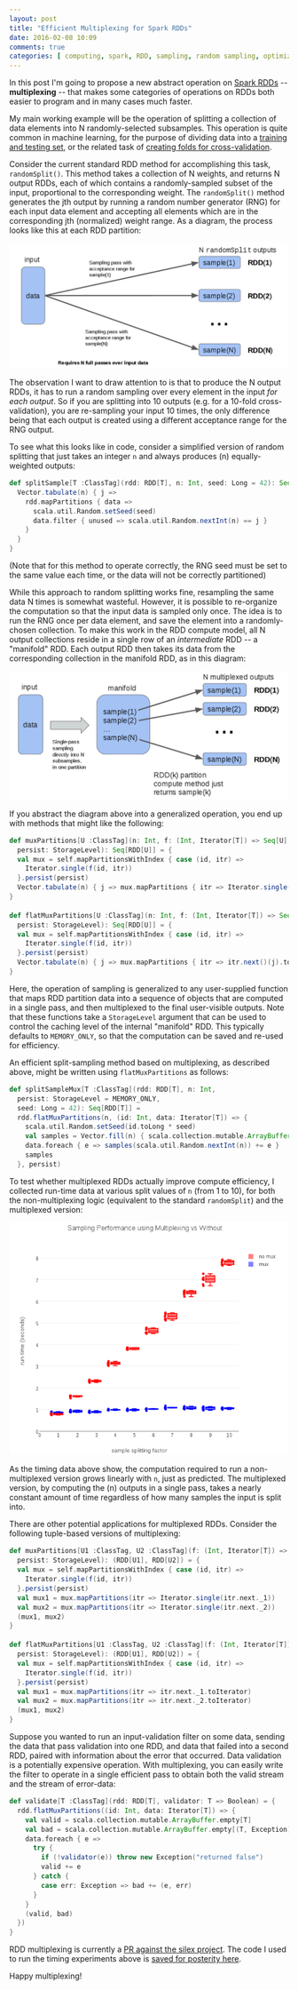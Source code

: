 ```yaml
---
layout: post
title: "Efficient Multiplexing for Spark RDDs"
date: 2016-02-08 10:09
comments: true
categories: [ computing, spark, RDD, sampling, random sampling, optimization, multiplex, multiplexing ]
---
```

In this post I'm going to propose a new abstract operation on [Spark RDDs](http://spark.apache.org/docs/latest/programming-guide.html#resilient-distributed-datasets-rdds) -- **multiplexing** -- that makes some categories of operations on RDDs both easier to program and in many cases much faster.

My main working example will be the operation of splitting a collection of data elements into N randomly-selected subsamples.  This operation is quite common in machine learning, for the purpose of dividing data into a [training and testing set](https://en.wikipedia.org/wiki/Test_set), or the related task of [creating folds for cross-validation](https://en.wikipedia.org/wiki/Cross-validation_(statistics)).

Consider the current standard RDD method for accomplishing this task, `randomSplit()`.  This method takes a collection of N weights, and returns N output RDDs, each of which contains a randomly-sampled subset of the input, proportional to the corresponding weight.  The `randomSplit()` method generates the jth output by running a random number generator (RNG) for each input data element and accepting all elements which are in the corresponding jth (normalized) weight range.  As a diagram, the process looks like this at each RDD partition:

![Figure 1](/assets/images/mux/randomsplit.png "Figure 1")

The observation I want to draw attention to is that to produce the N output RDDs, it has to run a random sampling over every element in the input _for each output_.  So if you are splitting into 10 outputs (e.g. for a 10-fold cross-validation), you are re-sampling your input 10 times, the only difference being that each output is created using a different acceptance range for the RNG output.

To see what this looks like in code, consider a simplified version of random splitting that just takes an integer `n` and always produces (n) equally-weighted outputs:

```scala
def splitSample[T :ClassTag](rdd: RDD[T], n: Int, seed: Long = 42): Seq[RDD[T]] = {
  Vector.tabulate(n) { j =>
    rdd.mapPartitions { data =>
      scala.util.Random.setSeed(seed)
      data.filter { unused => scala.util.Random.nextInt(n) == j }
    }
  }
}
```

(Note that for this method to operate correctly, the RNG seed must be set to the same value each time, or the data will not be correctly partitioned)

While this approach to random splitting works fine, resampling the same data N times is somewhat wasteful.  However, it is possible to re-organize the computation so that the input data is sampled only once.  The idea is to run the RNG once per data element, and save the element into a randomly-chosen collection.  To make this work in the RDD compute model, all N output collections reside in a single row of an _intermediate_ RDD -- a "manifold" RDD.  Each output RDD then takes its data from the corresponding collection in the manifold RDD, as in this diagram:

![Figure 2](/assets/images/mux/multiplex.png)


If you abstract the diagram above into a generalized operation, you end up with methods that might like the following:

```scala
def muxPartitions[U :ClassTag](n: Int, f: (Int, Iterator[T]) => Seq[U],
  persist: StorageLevel): Seq[RDD[U]] = {
  val mux = self.mapPartitionsWithIndex { case (id, itr) =>
    Iterator.single(f(id, itr))
  }.persist(persist)
  Vector.tabulate(n) { j => mux.mapPartitions { itr => Iterator.single(itr.next()(j)) } }
}

def flatMuxPartitions[U :ClassTag](n: Int, f: (Int, Iterator[T]) => Seq[TraversableOnce[U]],
  persist: StorageLevel): Seq[RDD[U]] = {
  val mux = self.mapPartitionsWithIndex { case (id, itr) =>
    Iterator.single(f(id, itr))
  }.persist(persist)
  Vector.tabulate(n) { j => mux.mapPartitions { itr => itr.next()(j).toIterator } }
}
```

Here, the operation of sampling is generalized to any user-supplied function that maps RDD partition data into a sequence of objects that are computed in a single pass, and then multiplexed to the final user-visible outputs.  Note that these functions take a `StorageLevel` argument that can be used to control the caching level of the internal "manifold" RDD.  This typically defaults to `MEMORY_ONLY`, so that the computation can be saved and re-used for efficiency.

An efficient split-sampling method based on multiplexing, as described above, might be written using `flatMuxPartitions` as follows:

```scala
def splitSampleMux[T :ClassTag](rdd: RDD[T], n: Int,
  persist: StorageLevel = MEMORY_ONLY,
  seed: Long = 42): Seq[RDD[T]] =
  rdd.flatMuxPartitions(n, (id: Int, data: Iterator[T]) => {
    scala.util.Random.setSeed(id.toLong * seed)
    val samples = Vector.fill(n) { scala.collection.mutable.ArrayBuffer.empty[T] }
    data.foreach { e => samples(scala.util.Random.nextInt(n)) += e }
    samples
  }, persist)
```

To test whether multiplexed RDDs actually improve compute efficiency, I collected run-time data at various split values of `n` (from 1 to 10), for both the non-multiplexing logic (equivalent to the standard `randomSplit`) and the multiplexed version:

![Figure 3](/assets/images/mux/benchmark.png "Figure 3")

As the timing data above show, the computation required to run a non-multiplexed version grows linearly with `n`, just as predicted.  The multiplexed version, by computing the (n) outputs in a single pass, takes a nearly constant amount of time regardless of how many samples the input is split into.

There are other potential applications for multiplexed RDDs.  Consider the following tuple-based versions of multiplexing:

```scala
def muxPartitions[U1 :ClassTag, U2 :ClassTag](f: (Int, Iterator[T]) => (U1, U2),
  persist: StorageLevel): (RDD[U1], RDD[U2]) = {
  val mux = self.mapPartitionsWithIndex { case (id, itr) =>
    Iterator.single(f(id, itr))
  }.persist(persist)
  val mux1 = mux.mapPartitions(itr => Iterator.single(itr.next._1))
  val mux2 = mux.mapPartitions(itr => Iterator.single(itr.next._2))
  (mux1, mux2)
}

def flatMuxPartitions[U1 :ClassTag, U2 :ClassTag](f: (Int, Iterator[T]) => (TraversableOnce[U1], TraversableOnce[U2]),
  persist: StorageLevel): (RDD[U1], RDD[U2]) = {
  val mux = self.mapPartitionsWithIndex { case (id, itr) =>
    Iterator.single(f(id, itr))
  }.persist(persist)
  val mux1 = mux.mapPartitions(itr => itr.next._1.toIterator)
  val mux2 = mux.mapPartitions(itr => itr.next._2.toIterator)
  (mux1, mux2)
}
```

Suppose you wanted to run an input-validation filter on some data, sending the data that pass validation into one RDD, and data that failed into a second RDD, paired with information about the error that occurred.  Data validation is a potentially expensive operation.  With multiplexing, you can easily write the filter to operate in a single efficient pass to obtain both the valid stream and the stream of error-data:

```scala
def validate[T :ClassTag](rdd: RDD[T], validator: T => Boolean) = {
  rdd.flatMuxPartitions((id: Int, data: Iterator[T]) => {
    val valid = scala.collection.mutable.ArrayBuffer.empty[T]
    val bad = scala.collection.mutable.ArrayBuffer.empty[(T, Exception)]
    data.foreach { e =>
      try {
        if (!validator(e)) throw new Exception("returned false")
        valid += e
      } catch {
        case err: Exception => bad += (e, err)
      }
    }
    (valid, bad)
  })
}
```

RDD multiplexing is currently a [PR against the silex project](https://github.com/willb/silex/pull/50).  The code I used to run the timing experiments above is [saved for posterity here](https://github.com/erikerlandson/silex/blob/blog/muxrdd/src/main/scala/com/redhat/et/silex/sample/split.scala#L90).

Happy multiplexing!
